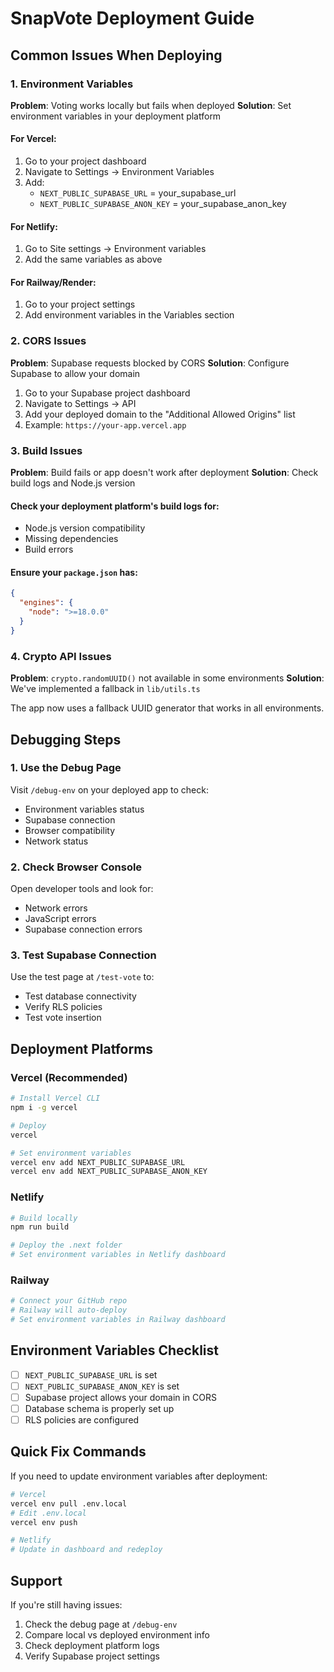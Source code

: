 # SnapVote Deployment Guide

## Common Issues When Deploying

### 1. Environment Variables
**Problem**: Voting works locally but fails when deployed
**Solution**: Set environment variables in your deployment platform

#### For Vercel:
1. Go to your project dashboard
2. Navigate to Settings → Environment Variables
3. Add:
   - `NEXT_PUBLIC_SUPABASE_URL` = your_supabase_url
   - `NEXT_PUBLIC_SUPABASE_ANON_KEY` = your_supabase_anon_key

#### For Netlify:
1. Go to Site settings → Environment variables
2. Add the same variables as above

#### For Railway/Render:
1. Go to your project settings
2. Add environment variables in the Variables section

### 2. CORS Issues
**Problem**: Supabase requests blocked by CORS
**Solution**: Configure Supabase to allow your domain

1. Go to your Supabase project dashboard
2. Navigate to Settings → API
3. Add your deployed domain to the "Additional Allowed Origins" list
4. Example: `https://your-app.vercel.app`

### 3. Build Issues
**Problem**: Build fails or app doesn't work after deployment
**Solution**: Check build logs and Node.js version

#### Check your deployment platform's build logs for:
- Node.js version compatibility
- Missing dependencies
- Build errors

#### Ensure your `package.json` has:
```json
{
  "engines": {
    "node": ">=18.0.0"
  }
}
```

### 4. Crypto API Issues
**Problem**: `crypto.randomUUID()` not available in some environments
**Solution**: We've implemented a fallback in `lib/utils.ts`

The app now uses a fallback UUID generator that works in all environments.

## Debugging Steps

### 1. Use the Debug Page
Visit `/debug-env` on your deployed app to check:
- Environment variables status
- Supabase connection
- Browser compatibility
- Network status

### 2. Check Browser Console
Open developer tools and look for:
- Network errors
- JavaScript errors
- Supabase connection errors

### 3. Test Supabase Connection
Use the test page at `/test-vote` to:
- Test database connectivity
- Verify RLS policies
- Test vote insertion

## Deployment Platforms

### Vercel (Recommended)
```bash
# Install Vercel CLI
npm i -g vercel

# Deploy
vercel

# Set environment variables
vercel env add NEXT_PUBLIC_SUPABASE_URL
vercel env add NEXT_PUBLIC_SUPABASE_ANON_KEY
```

### Netlify
```bash
# Build locally
npm run build

# Deploy the .next folder
# Set environment variables in Netlify dashboard
```

### Railway
```bash
# Connect your GitHub repo
# Railway will auto-deploy
# Set environment variables in Railway dashboard
```

## Environment Variables Checklist

- [ ] `NEXT_PUBLIC_SUPABASE_URL` is set
- [ ] `NEXT_PUBLIC_SUPABASE_ANON_KEY` is set
- [ ] Supabase project allows your domain in CORS
- [ ] Database schema is properly set up
- [ ] RLS policies are configured

## Quick Fix Commands

If you need to update environment variables after deployment:

```bash
# Vercel
vercel env pull .env.local
# Edit .env.local
vercel env push

# Netlify
# Update in dashboard and redeploy
```

## Support

If you're still having issues:
1. Check the debug page at `/debug-env`
2. Compare local vs deployed environment info
3. Check deployment platform logs
4. Verify Supabase project settings 